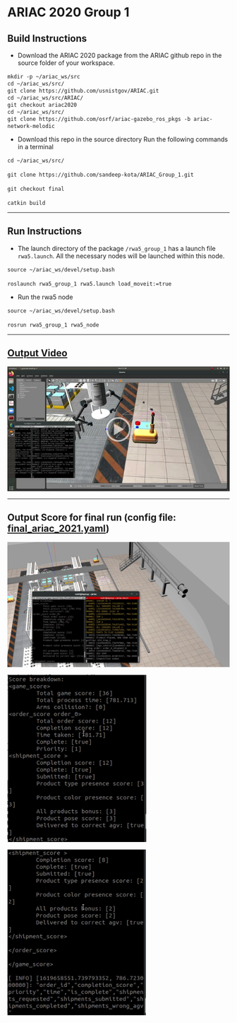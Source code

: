 # ARIAC 2020 Group 1

## Build Instructions

- Download the ARIAC 2020 package from the ARIAC github repo in the source folder of your workspace.
```
mkdir -p ~/ariac_ws/src
cd ~/ariac_ws/src/
git clone https://github.com/usnistgov/ARIAC.git
cd ~/ariac_ws/src/ARIAC/
git checkout ariac2020
cd ~/ariac_ws/src/
git clone https://github.com/osrf/ariac-gazebo_ros_pkgs -b ariac-network-melodic
```

- Download this repo in the source directory
Run the following commands in a terminal

```
cd ~/ariac_ws/src/

git clone https://github.com/sandeep-kota/ARIAC_Group_1.git

git checkout final

catkin build
```

---
## Run Instructions
 - The launch directory of the package `/rwa5_group_1` has a launch file `rwa5.launch`. All the necessary nodes will be launched within this node.

 ```
source ~/ariac_ws/devel/setup.bash

roslaunch rwa5_group_1 rwa5.launch load_moveit:=true
 ```

 - Run the rwa5 node 
 ```
source ~/ariac_ws/devel/setup.bash

rosrun rwa5_group_1 rwa5_node
 ``` 


---
 ## [Output Video](https://drive.google.com/file/d/1501NE050lnaqLuepaXyWLED4M8BpvkMU/view?usp=sharing)

 [![alt text](./docs/output_score/video_thumbnail.PNG?raw=true "Final Output Video")](https://drive.google.com/file/d/1501NE050lnaqLuepaXyWLED4M8BpvkMU/view?usp=sharing)


 ---
 ## Output Score for final run (config file: [final_ariac_2021.yaml](./config/final_ariac_2021.yaml))

 ![alt text](./docs/output_score/final_score1.png?raw=true "Final Score")

 ![alt text](./docs/output_score/final_score2.png?raw=true "Final Score")

 ![alt text](./docs/output_score/final_score3.png?raw=true "Final Score")




